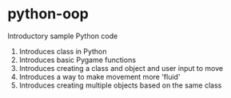 # python-oop
Introductory sample Python code

1. Introduces class in Python
2. Introduces basic Pygame functions
3. Introduces creating a class and object and user input to move
4. Introduces a way to make movement more 'fluid'
5. Introduces creating multiple objects based on the same class 
